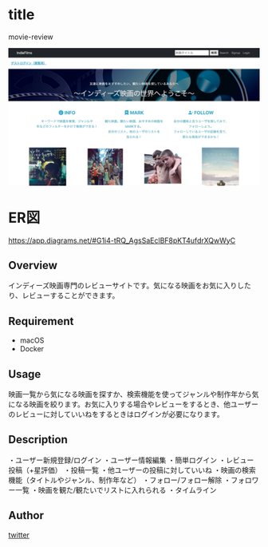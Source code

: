# title
movie-review

![画像名](https://github.com/tomoya007/movie-review/blob/main/4ecffaca37446077404a6bbca2a5014f.jpg)

# ER図
https://app.diagrams.net/#G1i4-tRQ_AgsSaEclBF8pKT4ufdrXQwWyC

## Overview
インディーズ映画専門のレビューサイトです。気になる映画をお気に入りしたり、レビューすることができます。

## Requirement
- macOS
- Docker

## Usage
映画一覧から気になる映画を探すか、検索機能を使ってジャンルや制作年から気になる映画を絞ります。お気に入りする場合やレビューをするとき、他ユーザーのレビューに対していいねをするときはログインが必要になります。

## Description
・ユーザー新規登録/ログイン
・ユーザー情報編集
・簡単ログイン
・レビュー投稿（+星評価）
・投稿一覧
・他ユーザーの投稿に対していいね
・映画の検索機能（タイトルやジャンル、制作年など）
・フォロー/フォロー解除
・フォロワー一覧
・映画を観た/観たいでリストに入れられる
・タイムライン

## Author
[twitter](https://twitter.com/Bjp8kHYYPFq8MrI)
